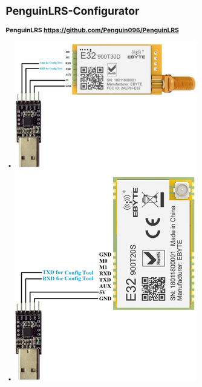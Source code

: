 # PenguinLRS-Configurator

### PenguinLRS https://github.com/Penguin096/PenguinLRS
* ![image](https://github.com/Penguin096/PenguinLRS-Configurator/blob/main/ConfigTX.jpg?raw=true)
* ![image](https://github.com/Penguin096/PenguinLRS-Configurator/blob/main/ConfigRX.jpg?raw=true)
